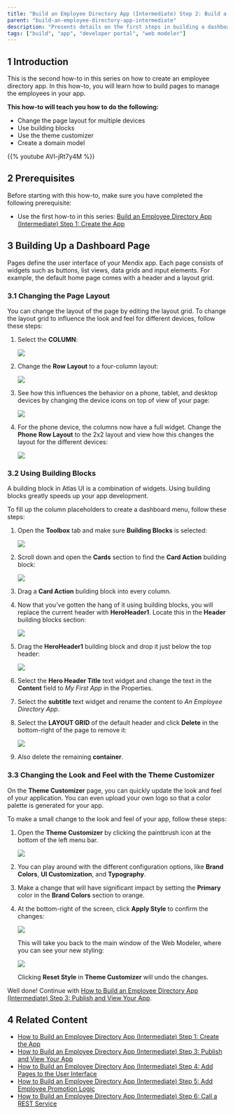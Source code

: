 ```yaml
---
title: "Build an Employee Directory App (Intermediate) Step 2: Build a Dashboard Page"
parent: "build-an-employee-directory-app-intermediate"
description: "Presents details on the first steps in building a dashboard in the Web Modeler."
tags: ["build", "app", "developer portal", "web modeler"]
---
```


## 1 Introduction

This is the second how-to in this series on how to create an employee directory app. In this how-to, you will learn how to build pages to manage the employees in your app.

**This how-to will teach you how to do the following:**

* Change the page layout for multiple devices 
* Use building blocks
* Use the theme customizer
* Create a domain model

{{% youtube AVI-jRt7y4M %}}

## 2 Prerequisites

Before starting with this how-to, make sure you have completed the following prerequisite:

* Use the first how-to in this series: [Build an Employee Directory App (Intermediate) Step 1: Create the App](build-an-employee-directory-app-intermediate-1-create-the-app)

## 3 Building Up a Dashboard Page

Pages define the user interface of your Mendix app. Each page consists of widgets such as buttons, list views, data grids and input elements. For example, the default home page comes with a header and a layout grid.

### 3.1 Changing the Page Layout

You can change the layout of the page by editing the layout grid. To change the layout grid to influence the look and feel for different devices, follow these steps:

1. Select the **COLUMN**:

    ![](attachments/build-an-employee-directory-app-intermediate/select-column.png)

2. Change the **Row Layout** to a four-column layout:

    ![](attachments/build-an-employee-directory-app-intermediate/change-row-layout.png)

3. See how this influences the behavior on a phone, tablet, and desktop devices by changing the device icons on top of view of your page:
    
    ![](attachments/build-an-employee-directory-app-intermediate/change-devices.png) 

4. For the phone device, the columns now have a full widget. Change the **Phone** **Row Layout** to the 2x2 layout and view how this changes the layout for the different devices:
    
    ![](attachments/build-an-employee-directory-app-intermediate/change-phone-layout.png)

### 3.2 Using Building Blocks

A building block in Atlas UI is a combination of widgets. Using building blocks greatly speeds up your app development.

To fill up the column placeholders to create a dashboard menu, follow these steps:

1. Open the **Toolbox** tab and make sure **Building Blocks** is selected:
    
    ![](attachments/build-an-employee-directory-app-intermediate/select-toolbox.png) 

2. Scroll down and open the **Cards** section to find the **Card Action** building block:

    ![](attachments/build-an-employee-directory-app-intermediate/card-action.png)

3. Drag a **Card Action** building block into every column.
4. Now that you've gotten the hang of it using building blocks, you will replace the current header with **HeroHeader1**. Locate this in the **Header** building blocks section:
    
    ![](attachments/build-an-employee-directory-app-intermediate/header-section.png)

5. Drag the **HeroHeader1** building block and drop it just below the top header:
    
    ![](attachments/build-an-employee-directory-app-intermediate/heroheader1.png)

6. Select the **Hero Header Title** text widget and change the text in the **Content** field to *My First App* in the Properties.
7. Select the **subtitle** text widget and rename the content to *An Employee Directory App*.
8. Select the **LAYOUT GRID** of the default header and click **Delete** in the bottom-right of the page to remove it:

    ![](attachments/build-an-employee-directory-app-intermediate/remove-current-header.png)
    
10. Also delete the remaining **container**.

### 3.3 Changing the Look and Feel with the Theme Customizer

On the **Theme Customizer** page, you can quickly update the look and feel of your application. You can even upload your own logo so that a color palette is generated for your app.

To make a small change to the look and feel of your app, follow these steps:

1. Open the **Theme Customizer** by clicking the paintbrush icon at the bottom of the left menu bar.

    ![](attachments/build-an-employee-directory-app-intermediate/theme-customizer.png)

2. You can play around with the different configuration options, like **Brand Colors**, **UI Customization**, and **Typography**.
3. Make a change that will have significant impact by setting the **Primary** color in the **Brand Colors** section to orange.
4. At the bottom-right of the screen, click **Apply Style** to confirm the changes:

    ![](attachments/build-an-employee-directory-app-intermediate/apply-style.png)

    This will take you back to the main window of the Web Modeler, where you can see your new styling:
 
    ![](attachments/build-an-employee-directory-app-intermediate/theme-customizer-orange.png)
 
    Clicking **Reset Style** in **Theme Customizer** will undo the changes.
     
Well done! Continue with [How to Build an Employee Directory App (Intermediate) Step 3: Publish and View Your App](build-an-employee-directory-app-intermediate-3-publish-and-view-your-app).

## 4 Related Content

* [How to Build an Employee Directory App (Intermediate) Step 1: Create the App](build-an-employee-directory-app-intermediate-1-create-the-app)
* [How to Build an Employee Directory App (Intermediate) Step 3: Publish and View Your App](build-an-employee-directory-app-intermediate-3-publish-and-view-your-app)
* [How to Build an Employee Directory App (Intermediate) Step 4: Add Pages to the User Interface](build-an-employee-directory-app-intermediate-4-add-pages-to-the-user-interface)
* [How to Build an Employee Directory App (Intermediate) Step 5: Add Employee Promotion Logic](build-an-employee-directory-app-intermediate-5-add-employee-promotion-logic)
* [How to Build an Employee Directory App (Intermediate) Step 6: Call a REST Service](build-an-employee-directory-app-intermediate-6-call-rest-service)
